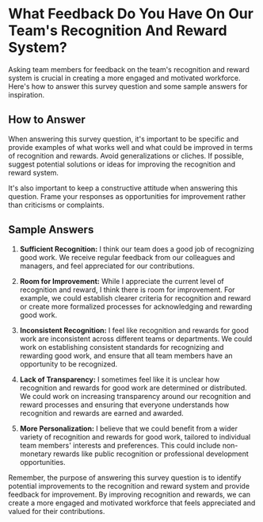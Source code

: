 What Feedback Do You Have On Our Team's Recognition And Reward System?
=============================================================================================

Asking team members for feedback on the team's recognition and reward system is crucial in creating a more engaged and motivated workforce. Here's how to answer this survey question and some sample answers for inspiration.

How to Answer
-------------

When answering this survey question, it's important to be specific and provide examples of what works well and what could be improved in terms of recognition and rewards. Avoid generalizations or cliches. If possible, suggest potential solutions or ideas for improving the recognition and reward system.

It's also important to keep a constructive attitude when answering this question. Frame your responses as opportunities for improvement rather than criticisms or complaints.

Sample Answers
--------------

1. **Sufficient Recognition:** I think our team does a good job of recognizing good work. We receive regular feedback from our colleagues and managers, and feel appreciated for our contributions.

2. **Room for Improvement:** While I appreciate the current level of recognition and reward, I think there is room for improvement. For example, we could establish clearer criteria for recognition and reward or create more formalized processes for acknowledging and rewarding good work.

3. **Inconsistent Recognition:** I feel like recognition and rewards for good work are inconsistent across different teams or departments. We could work on establishing consistent standards for recognizing and rewarding good work, and ensure that all team members have an opportunity to be recognized.

4. **Lack of Transparency:** I sometimes feel like it is unclear how recognition and rewards for good work are determined or distributed. We could work on increasing transparency around our recognition and reward processes and ensuring that everyone understands how recognition and rewards are earned and awarded.

5. **More Personalization:** I believe that we could benefit from a wider variety of recognition and rewards for good work, tailored to individual team members' interests and preferences. This could include non-monetary rewards like public recognition or professional development opportunities.

Remember, the purpose of answering this survey question is to identify potential improvements to the recognition and reward system and provide feedback for improvement. By improving recognition and rewards, we can create a more engaged and motivated workforce that feels appreciated and valued for their contributions.
